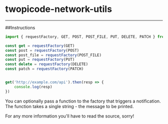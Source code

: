# twopicode-network-utils
----

##Instructions

```javascript
import { requestFactory, GET, POST, POST_FILE, PUT, DELETE, PATCH } from 'twopicode-network-utils'

const get = requestFactory(GET)
const post = requestFactory(POST)
const post_file = requestFactory(POST_FILE)
const put = requestFactory(PUT)
const delete = requestFactory(DELETE)
const patch = requestFactory(PATCH)


get('http://example.com/api').then(resp => {
	console.log(resp)
})
```

You can optionally pass a function to the factory that triggers a notification. The function takes a single string - the message to be printed.

For any more information you'll have to read the source, sorry!

